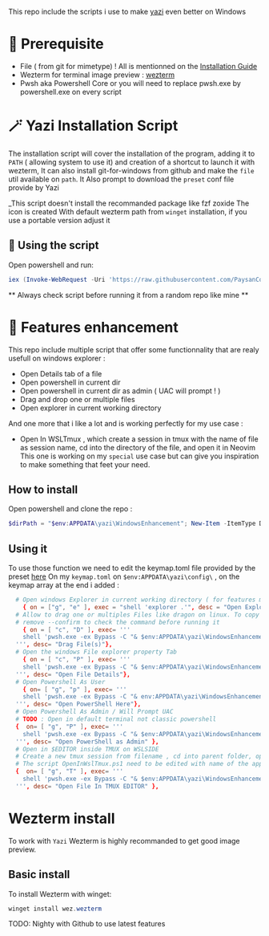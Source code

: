 
This repo include the scripts i use to make [yazi](https://github.com/sxyazi/yazi) even better on Windows

# 🔖 Prerequisite

- File ( from git for mimetype) ! All is mentionned on the [Installation Guide](https://github.com/sxyazi/yazi/wiki/Windows-Installation-Guide)
- Wezterm for terminal image preview : [wezterm](https://wezfurlong.org/wezterm/) 
- Pwsh aka Powershell Core or you will need to replace pwsh.exe by powershell.exe on every script

# 🪄 Yazi Installation Script

The installation script will cover the installation of the program,
adding it to `PATH` ( allowing system to use it) and creation of a shortcut to launch it with wezterm,
It can also install git-for-windows from github and make the `file` util available on `path`.
It Also prompt to download the `preset` conf file provide by Yazi

_This script doesn't install the recommanded package like fzf zoxide
The icon is created With default wezterm path from `winget` installation, if you use a portable version adjust it

## 👷 Using the script

Open powershell and run:

```powershell
iex (Invoke-WebRequest -Uri 'https://raw.githubusercontent.com/PaysanCorrezien/Yazi-Windows/master/Install.ps1' -UseBasicParsing).Content
```

** Always check script before running it from a random repo like mine **

# 🌟 Features enhancement

This repo include multiple script that offer some functionnality that are realy usefull on windows explorer :

- Open Details tab of a file
- Open powershell in current dir
- Open powershell in current dir as admin ( UAC will prompt ! )
- Drag and drop one or multiple files
- Open explorer in current working directory

And one more that i like a lot and is working perfectly for my use case :
- Open In WSLTmux , which create a session in tmux with the name of file as session name, cd into the directory of the file, and open it in Neovim 
This one is working on my `special` use case but can give you inspiration to make something that feet your need.

## How to install

Open powershell and clone the repo :
```powershell
$dirPath = "$env:APPDATA\yazi\WindowsEnhancement"; New-Item -ItemType Directory -Path $dirPath -Force | Out-Null; git clone "https://github.com/PaysanCorrezien/Yazi-Windows.git" $dirPath
```
## Using it

To use those function we need to edit the keymap.toml file provided by the preset [here](https://github.com/sxyazi/yazi/tree/main/yazi-config/preset) 
On my `keymap.toml` on `$env:APPDATA\yazi\config\` , on the keymap array at the end i added :
```toml
  # Open windows Explorer in current working directory ( for features missing in yazi for now)
  	{ on = ["g", "e" ], exec = "shell 'explorer .'", desc = "Open Explorer here" },
  # Allow to drag one or multiples Files like dragon on linux. To copy in emails for example 
  # remove --confirm to check the command before running it
    { on = [ "c", "D" ], exec= '''
    shell 'pwsh.exe -ex Bypass -C "& $env:APPDATA\yazi\WindowsEnhancement\Drag.ps1 %*"' --confirm
  ''', desc= "Drag File(s)"},
  # Open the windows File explorer property Tab
    { on = [ "c", "P" ], exec= '''
    shell 'pwsh.exe -ex Bypass -C "& $env:APPDATA\yazi\WindowsEnhancement\OpenFileDetails.ps1 %1' --confirm
  ''', desc= "Open File Details"},
  # Open Powershell As User
    { on= [ "g", "p" ], exec= '''
    shell 'pwsh.exe -ex Bypass -C "& env:APPDATA\yazi\WindowsEnhancement\PowershellSession.ps1 %1 "' --confirm
  ''', desc= "Open PowerShell Here"},
  # Open Powershell As Admin / Will Prompt UAC 
  # TODO : Open in default terminal not classic powershell
  {  on= [ "g", "P" ], exec= '''
    shell 'pwsh.exe -ex Bypass -C "& $env:APPDATA\yazi\WindowsEnhancement\PowershellSession.ps1 -Admin %1 "' --confirm
  ''', desc= "Open PowerShell as Admin" },
  # Open in $EDITOR inside TMUX on WSLSIDE 
  # Create a new tmux session from filename , cd into parent folder, open it in choosen editor
  # The script OpenInWslTmux.ps1 need to be edited with name of the app 
  {  on= [ "g", "T" ], exec= '''
    shell 'pwsh.exe -ex Bypass -C "& $env:APPDATA\yazi\WindowsEnhancement\OpenInWSLTmux.ps1 %1"' --confirm
  ''', desc= "Open File In TMUX EDITOR" },
```

# Wezterm install

To work with `Yazi` Wezterm is highly recommanded to get good image preview.

## Basic install
To install Wezterm with winget:

```powershell
winget install wez.wezterm
```
TODO: Nighty with Github to use latest features
